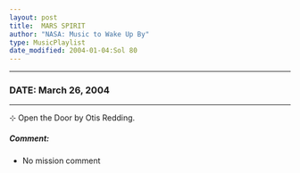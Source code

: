 ```yaml
---
layout: post
title:  MARS SPIRIT
author: "NASA: Music to Wake Up By"
type: MusicPlaylist
date_modified: 2004-01-04:Sol 80
---
```


----
### DATE: March 26, 2004
----
⊹ Open the Door by Otis Redding.

##### Comment:
* No mission comment
